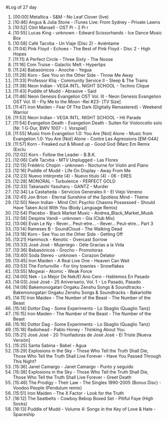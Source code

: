#Log of 27 day

1. [00:00] Metallica - S&M - No Leaf Clover (live)
1. [10:46] Angus & Julia Stone - iTunes Live: From Sydney - Private Lawns
1. [10:52] Clint Mansell - OST Pi - 2 Pi r
1. [10:55] Lucas King - unknown - Edward Scissorhands - Ice Dance Music Box
1. [10:58] Café Tacvba - Un Viaje (Disc 2) - Aviéntame
1. [11:04] Pink Floyd - Echoes - The Best of Pink Floyd - Disc 2 - High Hopes
1. [11:11] A Perfect Circle - Three Sixty - The Noose
1. [11:16] Com Truise - Galactic Melt - Hyperlips
1. [11:24] Babasónicos - Anoche - Yegua
1. [11:28] Korn - See You on the Other Side - Throw Me Away
1. [11:33] Professor Kliq - Community Service II - Sleep & The Trains
1. [11:38] Neon Indian - VEGA INTL. NIGHT SCHOOL - Techno Clique
1. [11:43] Puddle of Mudd - Abrasive - Said
1. [11:46] Neon Genesis Evangelion OST Vol. III - Neon Genesis Evangelion OST Vol. III - Fly Me to the Moon -Rei #23- [TV Size]
1. [11:47] Iron Maiden - Fear Of The Dark (Digitally Remastered) - Weekend Warrior
1. [11:53] Neon Indian - VEGA INTL. NIGHT SCHOOL - Hit Parade
1. [11:54] Evangelion Death - Evangelion Death - Suiten für Violoncello solo [Nr. 1 G-Dur, BWV 1007 - I. Vorspiel]
1. [11:55] Music from Evangelion 1.0: You Are [Not] Alone - Music from Evangelion 1.0: You Are [Not] Alone - Contre Les Agressions [EM-04A]
1. [11:57] Korn - Freaked out & Mixed up - Good God (Marc Em Remix (Exclu
1. [12:02] Korn - Follow the Leader - B.B.K.
1. [12:06] Café Tacvba - MTV Unplugged - Las Flores
1. [12:13] Frédéric Chopin - unknown - Nocturne for Violin and Piano
1. [12:16] Puddle of Mudd - Life On Display - Away From Me
1. [12:23] Nuevo intérprete (4) - Nuevo título (4) - 06 - ERES
1. [12:28] MONORAL - Turbulence - PERFECT GOLD
1. [12:33] Takanashi Yasuharu - GANTZ - Murder
1. [12:34] La Castañeda - Servicios Generales II - El Viejo Veneno
1. [12:41] Jon Brion - Eternal Sunshine of the Spotless Mind - Theme
1. [12:50] Neon Indian - Mind Ctrl: Psychic Chasms Possessed - Should Have Taken Acid With You (Body Language Remix)
1. [12:54] Placebo - Black Market Music - Andrea_Black_Market_Musik
1. [12:58] Despina Vandi - unknown - Gia (Club Mix)
1. [13:06] Evan Le Ny - Rever... Peut-etre... - Rever... Peut-etre... Part 3
1. [13:14] Rameses B - SoundCloud - The Walking Dead
1. [13:18] Korn - See You on the Other Side - Getting Off
1. [13:21] Hammock - Kenotic - Overcast Sorrow
1. [13:33] José José - Mujeriego - Déle Gracias a la Vida
1. [13:36] Babasónicos - Grocho - Promotoras
1. [13:40] Soda Stereo - unknown - Corazon Delator
1. [13:45] Iron Maiden - A Real Live One - Heaven Can Wait
1. [13:53] The Fortunville - For tiny townies - Snowflakes
1. [13:55] Mogwai - Atomic - Weak Force
1. [14:00] Nek - Lo Mejor De Nek/El Ano Cero - Hablemos En Pasado
1. [14:03] José José - 25 Aniversario, Vol. 1 - Lo Pasado, Pasado
1. [14:08] Bakemonogatari Ongaku Zenshu Songs & Soundtracks - Bakemonogatari Ongaku Zenshu Songs & Soundtracks - Bakarlolite
1. [14:11] Iron Maiden - The Number of the Beast - The Number of the Beast
1. [15:14] Dottor Dag - Some Experiments - Lo Sbaglio (Quaglio Tanz)
1. [15:15] Iron Maiden - The Number of the Beast - The Number of the Beast
1. [15:16] Dottor Dag - Some Experiments - Lo Sbaglio (Quaglio Tanz)
1. [15:18] Radiohead - Pablo Honey - Thinking About You
1. [15:21] José José - 20 Triunfadoras de José José - El Triste [Nueva Versión]
1. [15:25] Santa Sabina - Babel - Agua
1. [15:29] Explosions in the Sky - Those Who Tell the Truth Shall Die, Those Who Tell the Truth Shall Live Forever - Have You Passed Through This Night?
1. [15:36] Janet Camargo - Janet Camargo - Punto y seguido
1. [15:38] Explosions in the Sky - Those Who Tell the Truth Shall Die, Those Who Tell the Truth Shall Live Forever - Greet Death
1. [15:46] The Prodigy - Their Law - The Singles 1990-2005 (Bonus Disc) - Voodoo People (Pendulum remix)
1. [15:51] Iron Maiden - The X Factor - Look for the Truth
1. [16:12] The Seatbelts - Cowboy Bebop Boxed Set - Pitiful Faye (High Socks)
1. [16:13] Puddle of Mudd - Volume 4: Songs in the Key of Love & Hate - Spaceship
